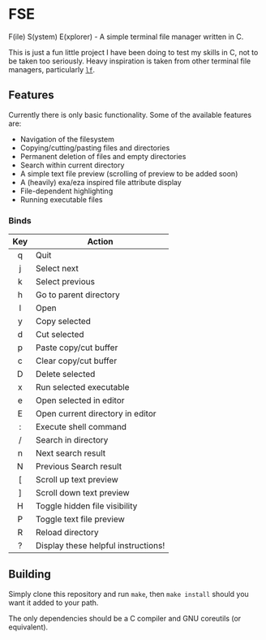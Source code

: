 # FSE

F(ile) S(ystem) E(xplorer) - A simple terminal file manager written in C.

This is just a fun little project I have been doing to test my skills in C, not to be taken too seriously. Heavy inspiration is taken from other terminal file managers, particularly [`lf`](https://github.com/gokcehan/lf).

## Features

Currently there is only basic functionality. Some of the available features are:
- Navigation of the filesystem
- Copying/cutting/pasting files and directories
- Permanent deletion of files and empty directories
- Search within current directory
- A simple text file preview (scrolling of preview to be added soon)
- A (heavily) exa/eza inspired file attribute display
- File-dependent highlighting
- Running executable files

### Binds

|Key|Action|
|:---:|---|
| q | Quit |
| j | Select next |
| k	| Select previous |
| h | Go to parent directory |
| l	| Open |
|	y | Copy selected |
| d	| Cut selected |
| p	| Paste copy/cut buffer |
| c | Clear copy/cut buffer |
| D	| Delete selected |
| x	| Run selected executable |
| e	| Open selected in editor |
| E	| Open current directory in editor |
| :	| Execute shell command |
| / | Search in directory |
| n | Next search result |
| N | Previous Search result |
| [ | Scroll up text preview |
| ] | Scroll down text preview |
| H	| Toggle hidden file visibility |
| P	| Toggle text file preview |
| R	| Reload directory |
| ?	| Display these helpful instructions! |

## Building

Simply clone this repository and run `make`, then `make install` should you want it added to your path. 

The only dependencies should be a C compiler and GNU coreutils (or equivalent).
